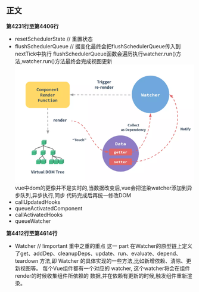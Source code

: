 正文
---
**第4231行至第4406行**
  * resetSchedulerState // 重置状态
  * flushSchedulerQueue // 据变化最终会把flushSchedulerQueue传入到nextTick中执行
  flushSchedulerQueue函数会遍历执行watcher.run()方法,watcher.run()方法最终会完成视图更新
  ![flushSchedulerQueue视图更新](../../assets/flushSchedulerQueue.jpg)
  vue中dom的更像并不是实时的,当数据改变后,vue会把渲染watcher添加到异步队列,异步执行,同步
  代码完成后再统一修改DOM
  * callUpdatedHooks
  * queueActivatedComponent
  * callActivatedHooks
  * queueWatcher  
  
**第4412行至第4614行**
  * Watcher // !important 重中之重的重点
  这一 part 在Watcher的原型链上定义了get、addDep、cleanupDeps、update、run、evaluate、depend、
  teardown 方法,即 Watcher 的具体实现的一些方法,比如新增依赖、清除、更新视图等。
  每个Vue组件都有一个对应的 watcher, 这个watcher将会在组件render的时候收集组件所依赖的
  数据,并在依赖有更新的时候,触发组件重新渲染。 
